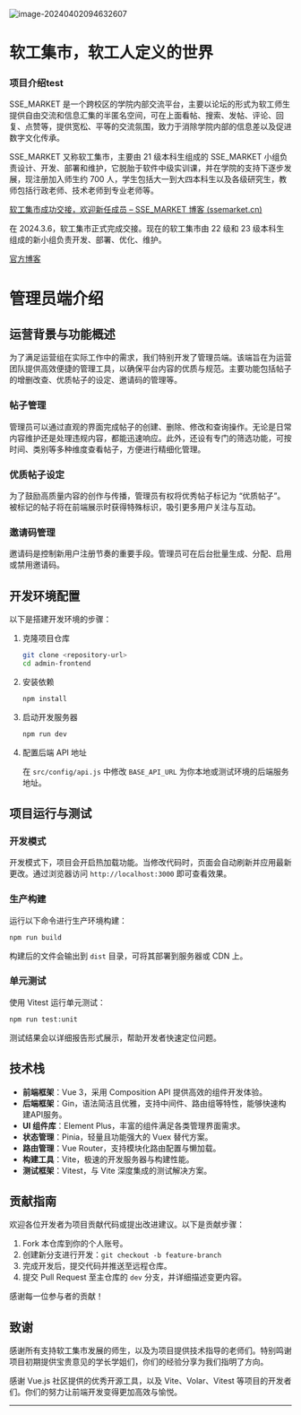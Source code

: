 ![image-20240402094632607](https://sse-market-source-1320172928.cos.ap-guangzhou.myqcloud.com/blog/image-20240402094632607.png)


# 软工集市，软工人定义的世界

### 项目介绍test

SSE_MARKET 是一个跨校区的学院内部交流平台，主要以论坛的形式为软工师生提供自由交流和信息汇集的半匿名空间，可在上面看帖、搜索、发帖、评论、回复、点赞等，提供宽松、平等的交流氛围，致力于消除学院内部的信息差以及促进数字文化传承。

SSE_MARKET 又称软工集市，主要由 21 级本科生组成的 SSE_MARKET 小组负责设计、开发、部署和维护，它脱胎于软件中级实训课，并在学院的支持下逐步发展，现注册加入师生约 700 人，学生包括大一到大四本科生以及各级研究生，教师包括行政老师、技术老师到专业老师等。

[软工集市成功交接，欢迎新任成员 – SSE_MARKET 博客 (ssemarket.cn)](https://ssemarket.cn/2024/04/02/%E8%BD%AF%E5%B7%A5%E9%9B%86%E5%B8%82%E6%88%90%E5%8A%9F%E4%BA%A4%E6%8E%A5%EF%BC%8C%E6%AC%A2%E8%BF%8E%E6%96%B0%E4%BB%BB%E6%88%90%E5%91%98/)

在 2024.3.6，软工集市正式完成交接。现在的软工集市由 22 级和 23 级本科生组成的新小组负责开发、部署、优化、维护。

[官方博客](https://ssemarket.cn)

# 管理员端介绍

## 运营背景与功能概述

为了满足运营组在实际工作中的需求，我们特别开发了管理员端。该端旨在为运营团队提供高效便捷的管理工具，以确保平台内容的优质与规范。主要功能包括帖子的增删改查、优质帖子的设定、邀请码的管理等。

### 帖子管理

管理员可以通过直观的界面完成帖子的创建、删除、修改和查询操作。无论是日常内容维护还是处理违规内容，都能迅速响应。此外，还设有专门的筛选功能，可按时间、类别等多种维度查看帖子，方便进行精细化管理。

### 优质帖子设定

为了鼓励高质量内容的创作与传播，管理员有权将优秀帖子标记为 “优质帖子”。被标记的帖子将在前端展示时获得特殊标识，吸引更多用户关注与互动。

### 邀请码管理

邀请码是控制新用户注册节奏的重要手段。管理员可在后台批量生成、分配、启用或禁用邀请码。

## 开发环境配置

以下是搭建开发环境的步骤：

1. 克隆项目仓库

   ```bash
   git clone <repository-url>
   cd admin-frontend
   ```

2. 安装依赖

   ```bash
   npm install
   ```

3. 启动开发服务器

   ```bash
   npm run dev
   ```

4. 配置后端 API 地址

   在 `src/config/api.js` 中修改 `BASE_API_URL` 为你本地或测试环境的后端服务地址。

## 项目运行与测试

### 开发模式

开发模式下，项目会开启热加载功能。当修改代码时，页面会自动刷新并应用最新更改。通过浏览器访问 `http://localhost:3000` 即可查看效果。

### 生产构建

运行以下命令进行生产环境构建：

```bash
npm run build
```

构建后的文件会输出到 `dist` 目录，可将其部署到服务器或 CDN 上。

### 单元测试

使用 Vitest 运行单元测试：

```bash
npm run test:unit
```

测试结果会以详细报告形式展示，帮助开发者快速定位问题。

## 技术栈

- **前端框架**：Vue 3，采用 Composition API 提供高效的组件开发体验。
- **后端框架**：Gin，语法简洁且优雅，支持中间件、路由组等特性，能够快速构建API服务。
- **UI 组件库**：Element Plus，丰富的组件满足各类管理界面需求。
- **状态管理**：Pinia，轻量且功能强大的 Vuex 替代方案。
- **路由管理**：Vue Router，支持模块化路由配置与懒加载。
- **构建工具**：Vite，极速的开发服务器与构建性能。
- **测试框架**：Vitest，与 Vite 深度集成的测试解决方案。

## 贡献指南

欢迎各位开发者为项目贡献代码或提出改进建议。以下是贡献步骤：

1. Fork 本仓库到你的个人账号。
2. 创建新分支进行开发：`git checkout -b feature-branch`
3. 完成开发后，提交代码并推送至远程仓库。
4. 提交 Pull Request 至主仓库的 `dev` 分支，并详细描述变更内容。

感谢每一位参与者的贡献！

## 致谢

感谢所有支持软工集市发展的师生，以及为项目提供技术指导的老师们。特别鸣谢项目初期提供宝贵意见的学长学姐们，你们的经验分享为我们指明了方向。

感谢 Vue.js 社区提供的优秀开源工具，以及 Vite、Volar、Vitest 等项目的开发者们。你们的努力让前端开发变得更加高效与愉悦。

---
